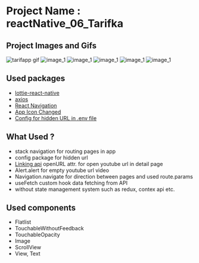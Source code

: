 # Project Name : reactNative_06_Tarifka
## Project Images and Gifs
![tarifapp gif](./media/tarifApp.gif)
![image_1](./media/phone_main_page.png)
![image_1](./media/tarifApp_category_page.png)
![image_1](./media/tarifApp_meals_page.png)
![image_1](./media/tarifApp_meal_detail_page_1.png)
![image_1](./media/tarifApp_meal_detail_page_2.png)


## Used packages
- [lottie-react-native](https://www.npmjs.com/package/lottie-react-native)
- [axios](https://www.npmjs.com/package/axios/v/0.26.0)
- [React Navigation](https://reactnavigation.org/docs/getting-started/)
- [App Icon Changed](https://romannurik.github.io/AndroidAssetStudio/index.html)
- [Config for hidden URL in .env file](https://www.npmjs.com/package/react-native-config)


<!-- In my case I have been able to avoid this error by running the app resetting the cache: npm start --reset-cache -->
## What Used ?

- stack navigation for routing pages in app
- config package for hidden url
- [Linking api](https://reactnative.dev/docs/linking) openURL attr. for open youtube url in detail page
- Alert.alert for empty youtube url video
- Navigation.navigate for direction between pages and used route.params 
- useFetch custom hook data fetching from API
- without state management system such as redux, contex api etc. 

## Used components
- Flatlist
- TouchableWithoutFeedback
- TouchableOpacity
- Image
- ScrollView
- View, Text

